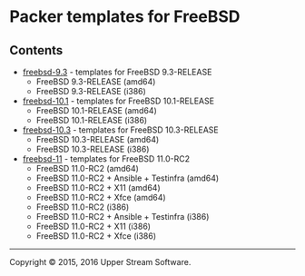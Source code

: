 # Packer templates for FreeBSD

## Contents

* [freebsd-9.3](freebsd-9.3/README.mdown) - templates for FreeBSD 9.3-RELEASE
	* FreeBSD 9.3-RELEASE (amd64)
	* FreeBSD 9.3-RELEASE (i386)
* [freebsd-10.1](freebsd-10.1/README.mdown) - templates for FreeBSD 10.1-RELEASE
	* FreeBSD 10.1-RELEASE (amd64)
	* FreeBSD 10.1-RELEASE (i386)
* [freebsd-10.3](freebsd-10.3/README.mdown) - templates for FreeBSD 10.3-RELEASE
	* FreeBSD 10.3-RELEASE (amd64)
	* FreeBSD 10.3-RELEASE (i386)
* [freebsd-11](freebsd-11/README.mdown) - templates for FreeBSD 11.0-RC2
	* FreeBSD 11.0-RC2 (amd64)
	* FreeBSD 11.0-RC2 + Ansible + Testinfra (amd64)
	* FreeBSD 11.0-RC2 + X11 (amd64)
	* FreeBSD 11.0-RC2 + Xfce (amd64)
	* FreeBSD 11.0-RC2 (i386)
	* FreeBSD 11.0-RC2 + Ansible + Testinfra (i386)
	* FreeBSD 11.0-RC2 + X11 (i386)
	* FreeBSD 11.0-RC2 + Xfce (i386)

- - -

Copyright &copy; 2015, 2016 Upper Stream Software.
